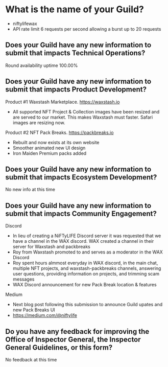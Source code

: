 # What is the name of your Guild?

- niftylifewax
- API rate limit 6 requests per second allowing a burst up to 20 requests

## Does your Guild have any new information to submit that impacts Technical Operations?

Round availability uptime 100.00%

## Does your Guild have any new information to submit that impacts Product Development?

Product #1 Waxstash Marketplace. https://waxstash.io
- All supported NFT Project & Collection images have been resized and are served to our market. This makes Waxstash must faster. Safari images are resizing now.

Product #2 NFT Pack Breaks. https://packbreaks.io
- Rebuilt and now exists at its own website
- Smoother animated new UI design
- Iron Maiden Premium packs added

## Does your Guild have any new information to submit that impacts Ecosystem Development?

No new info at this time

## Does your Guild have any new information to submit that impacts Community Engagement?

Discord
- In lieu of creating a NiFTyLIFE Discord server it was requested that we have a channel in the WAX discord. WAX created a channel in their server for Waxstash and packbreaks
- Roy from Waxstash promoted to and serves as a moderator in the WAX Discord
- Roy spent hours almmost everyday in WAX discord, in the main chat, multiple NFT projects, and waxstash-packbreaks channels, answering user questions, providing information on projects, and trimming scam messages
- WAX Discord announcement for new Pack Break location & features

Medium

- Next blog post following this submission to announce Guild upates and new Pack Breaks UI
- https://medium.com/@niftylife

## Do you have any feedback for improving the Office of Inspector General, the Inspector General Guidelines, or this form?

No feedback at this time
